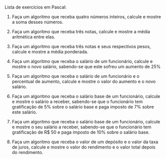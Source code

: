 Lista de exercícios em Pascal:

 1. Faça um algoritmo que receba quatro números inteiros, calcule e mostre a soma desses números.

 2. Faça um algoritmo que receba três notas, calcule e mostre a média aritmética entre elas.
 
 3. Faça um algoritmo que receba três notas e seus respectivos pesos, calcule e mostre a média ponderada.
 
 4. Faça um algoritmo que receba o salário de um funcionário, calcule e mostre o novo salário, sabendo-se que este sofreu um aumento de 25%
 
 5. Faça um algoritmo que receba o salário de um funcionário e o percentual de aumento, calcule e mostre o valor do aumento e o novo salário.
 
 6. Faça um algoritmo que receba o salário base de um funcionário, calcule e mostre o salário a receber, sabendo-se que o funcionário tem gratificação de 5% sobre o salário base e paga imposto de 7% sobre este salário.

 7. Faça um algoritmo que receba o salário base de um funcionário, calcule e mostre o seu salário a receber, sabendo-se que o funcionário tem gratificação de R$ 50 e paga imposto de 10% sobre o salário base.

 8. Faça um algoritmo que receba o valor de um depósito e o valor da taxa de juros, calcule e mostre o valor do rendimento e o valor total depois do rendimento.
